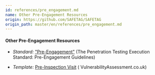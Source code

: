 ```yaml
---
id: references/pre_engagement.md
name: Other Pre-Engagement Resources
origin: https://github.com/SAFETAG/SAFETAG
origin_path: master/en/references/pre_engagement.md
---
```


#### Other Pre-Engagement Resources

  * *Standard:* ["Pre-Engagement"](http://www.pentest-standard.org/index.php/Pre-engagement) (The Penetration Testing Execution Standard: Pre-Engagement Guidelines)

  * *Template:* [Pre-Inspection Visit](http://www.vulnerabilityassessment.co.uk/Presite%20Inspection.html) ( VulnerabilityAssessment.co.uk)

